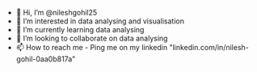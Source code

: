 - 👋 Hi, I’m @nileshgohil25
- 👀 I’m interested in data analysing and visualisation
- 🌱 I’m currently learning data analysing 
- 💞️ I’m looking to collaborate on data analysing 
- 📫 How to reach me - Ping me on my linkedin "linkedin.com/in/nilesh-gohil-0aa0b817a"


<!---
nileshgohil25/nileshgohil25 is a ✨ special ✨ repository because its `README.md` (this file) appears on your GitHub profile.
You can click the Preview link to take a look at your changes.
--->
